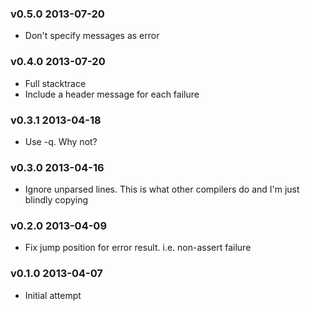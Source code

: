 ### v0.5.0 2013-07-20

* Don't specify messages as error

### v0.4.0 2013-07-20

* Full stacktrace
* Include a header message for each failure

### v0.3.1 2013-04-18

* Use -q. Why not?

### v0.3.0 2013-04-16

* Ignore unparsed lines. 
  This is what other compilers do and I'm just blindly copying

### v0.2.0 2013-04-09

* Fix jump position for error result. i.e. non-assert failure

### v0.1.0 2013-04-07

* Initial attempt
